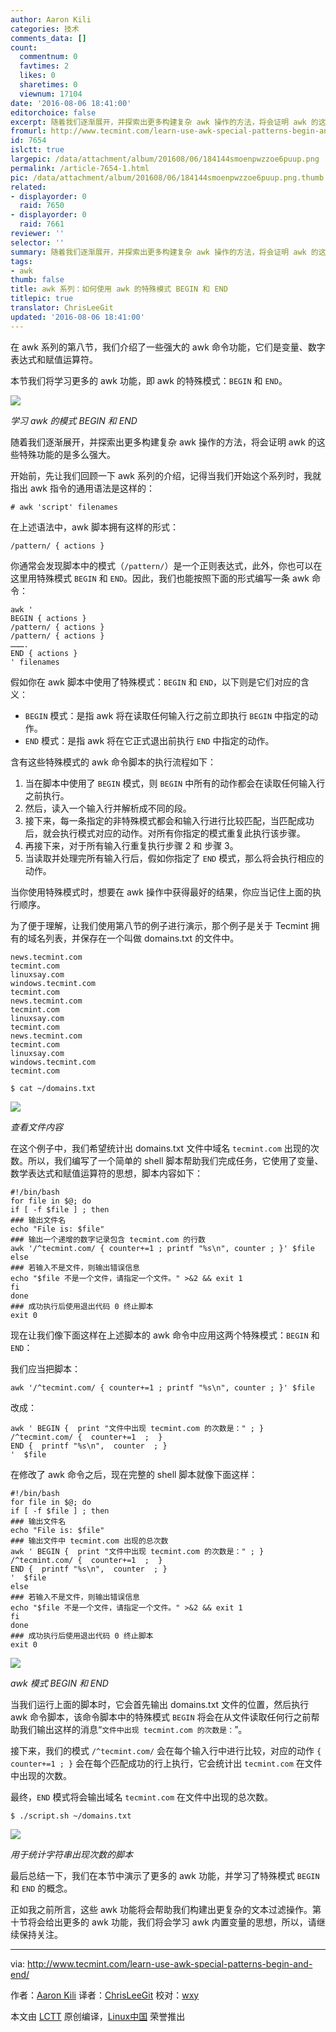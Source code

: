 ```yaml
---
author: Aaron Kili
categories: 技术
comments_data: []
count:
  commentnum: 0
  favtimes: 2
  likes: 0
  sharetimes: 0
  viewnum: 17104
date: '2016-08-06 18:41:00'
editorchoice: false
excerpt: 随着我们逐渐展开，并探索出更多构建复杂 awk 操作的方法，将会证明 awk 的这些特殊功能的是多么强大。
fromurl: http://www.tecmint.com/learn-use-awk-special-patterns-begin-and-end/
id: 7654
islctt: true
largepic: /data/attachment/album/201608/06/184144smoenpwzzoe6puup.png
permalink: /article-7654-1.html
pic: /data/attachment/album/201608/06/184144smoenpwzzoe6puup.png.thumb.jpg
related:
- displayorder: 0
  raid: 7650
- displayorder: 0
  raid: 7661
reviewer: ''
selector: ''
summary: 随着我们逐渐展开，并探索出更多构建复杂 awk 操作的方法，将会证明 awk 的这些特殊功能的是多么强大。
tags:
- awk
thumb: false
title: awk 系列：如何使用 awk 的特殊模式 BEGIN 和 END
titlepic: true
translator: ChrisLeeGit
updated: '2016-08-06 18:41:00'
---
```


在 awk 系列的第八节，我们介绍了一些强大的 awk 命令功能，它们是变量、数字表达式和赋值运算符。


本节我们将学习更多的 awk 功能，即 awk 的特殊模式：`BEGIN` 和 `END`。


![](/data/attachment/album/201608/06/184144smoenpwzzoe6puup.png)


*学习 awk 的模式 BEGIN 和 END*


随着我们逐渐展开，并探索出更多构建复杂 awk 操作的方法，将会证明 awk 的这些特殊功能的是多么强大。


开始前，先让我们回顾一下 awk 系列的介绍，记得当我们开始这个系列时，我就指出 awk 指令的通用语法是这样的：



```
# awk 'script' filenames  

```

在上述语法中，awk 脚本拥有这样的形式：



```
/pattern/ { actions } 

```

你通常会发现脚本中的模式（`/pattern/`）是一个正则表达式，此外，你也可以在这里用特殊模式 `BEGIN` 和 `END`。因此，我们也能按照下面的形式编写一条 awk 命令：



```
awk '
BEGIN { actions } 
/pattern/ { actions }
/pattern/ { actions }
……….
END { actions } 
' filenames  

```

假如你在 awk 脚本中使用了特殊模式：`BEGIN` 和 `END`，以下则是它们对应的含义：


* `BEGIN` 模式：是指 awk 将在读取任何输入行之前立即执行 `BEGIN` 中指定的动作。
* `END` 模式：是指 awk 将在它正式退出前执行 `END` 中指定的动作。


含有这些特殊模式的 awk 命令脚本的执行流程如下：


1. 当在脚本中使用了 `BEGIN` 模式，则 `BEGIN` 中所有的动作都会在读取任何输入行之前执行。
2. 然后，读入一个输入行并解析成不同的段。
3. 接下来，每一条指定的非特殊模式都会和输入行进行比较匹配，当匹配成功后，就会执行模式对应的动作。对所有你指定的模式重复此执行该步骤。
4. 再接下来，对于所有输入行重复执行步骤 2 和 步骤 3。
5. 当读取并处理完所有输入行后，假如你指定了 `END` 模式，那么将会执行相应的动作。


当你使用特殊模式时，想要在 awk 操作中获得最好的结果，你应当记住上面的执行顺序。


为了便于理解，让我们使用第八节的例子进行演示，那个例子是关于 Tecmint 拥有的域名列表，并保存在一个叫做 domains.txt 的文件中。



```
news.tecmint.com
tecmint.com
linuxsay.com
windows.tecmint.com
tecmint.com
news.tecmint.com
tecmint.com
linuxsay.com
tecmint.com
news.tecmint.com
tecmint.com
linuxsay.com
windows.tecmint.com
tecmint.com

```


```
$ cat ~/domains.txt

```

![](/data/attachment/album/201608/06/184144buyfb7shbw77q7su.png)


*查看文件内容*


在这个例子中，我们希望统计出 domains.txt 文件中域名 `tecmint.com` 出现的次数。所以，我们编写了一个简单的 shell 脚本帮助我们完成任务，它使用了变量、数学表达式和赋值运算符的思想，脚本内容如下：



```
#!/bin/bash
for file in $@; do
if [ -f $file ] ; then
### 输出文件名
echo "File is: $file"
### 输出一个递增的数字记录包含 tecmint.com 的行数
awk '/^tecmint.com/ { counter+=1 ; printf "%s\n", counter ; }' $file
else
### 若输入不是文件，则输出错误信息
echo "$file 不是一个文件，请指定一个文件。" >&2 && exit 1
fi
done
### 成功执行后使用退出代码 0 终止脚本
exit 0

```

现在让我们像下面这样在上述脚本的 awk 命令中应用这两个特殊模式：`BEGIN` 和 `END`：


我们应当把脚本：



```
awk '/^tecmint.com/ { counter+=1 ; printf "%s\n", counter ; }' $file

```

改成：



```
awk ' BEGIN {  print "文件中出现 tecmint.com 的次数是：" ; }
/^tecmint.com/ {  counter+=1  ;  }
END {  printf "%s\n",  counter  ; } 
'  $file

```

在修改了 awk 命令之后，现在完整的 shell 脚本就像下面这样：



```
#!/bin/bash
for file in $@; do
if [ -f $file ] ; then
### 输出文件名
echo "File is: $file"
### 输出文件中 tecmint.com 出现的总次数
awk ' BEGIN {  print "文件中出现 tecmint.com 的次数是：" ; }
/^tecmint.com/ {  counter+=1  ;  }
END {  printf "%s\n",  counter  ; } 
'  $file
else
### 若输入不是文件，则输出错误信息
echo "$file 不是一个文件，请指定一个文件。" >&2 && exit 1
fi
done
### 成功执行后使用退出代码 0 终止脚本
exit 0

```

![](/data/attachment/album/201608/06/184144xforw4xu9roixv99.png)


*awk 模式 BEGIN 和 END*


当我们运行上面的脚本时，它会首先输出 domains.txt 文件的位置，然后执行 awk 命令脚本，该命令脚本中的特殊模式 `BEGIN` 将会在从文件读取任何行之前帮助我们输出这样的消息“`文件中出现 tecmint.com 的次数是：`”。


接下来，我们的模式 `/^tecmint.com/` 会在每个输入行中进行比较，对应的动作 `{ counter+=1 ; }` 会在每个匹配成功的行上执行，它会统计出 `tecmint.com` 在文件中出现的次数。


最终，`END` 模式将会输出域名 `tecmint.com` 在文件中出现的总次数。



```
$ ./script.sh ~/domains.txt 

```

![](/data/attachment/album/201608/06/184146mqz1vpqn1gir1p1z.png)


*用于统计字符串出现次数的脚本*


最后总结一下，我们在本节中演示了更多的 awk 功能，并学习了特殊模式 `BEGIN` 和 `END` 的概念。


正如我之前所言，这些 awk 功能将会帮助我们构建出更复杂的文本过滤操作。第十节将会给出更多的 awk 功能，我们将会学习 awk 内置变量的思想，所以，请继续保持关注。




---


via: <http://www.tecmint.com/learn-use-awk-special-patterns-begin-and-end/>


作者：[Aaron Kili](http://www.tecmint.com/author/aaronkili/) 译者：[ChrisLeeGit](https://github.com/chrisleegit) 校对：[wxy](https://github.com/wxy)


本文由 [LCTT](https://github.com/LCTT/TranslateProject) 原创编译，[Linux中国](https://linux.cn/) 荣誉推出